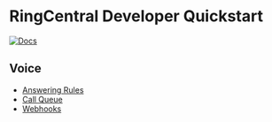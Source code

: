 RingCentral Developer Quickstart
================================

[![Docs][docs-readthedocs-svg]][docs-readthedocs-link]

## Voice

* [Answering Rules](docs/answering_rules.md)
* [Call Queue](docs/call_queue.md)
* [Webhooks](docs/webhooks.md)

 [docs-readthedocs-svg]: https://img.shields.io/badge/docs-readthedocs-blue.svg
 [docs-readthedocs-link]: http://ringcentral-quickstart.readthedocs.org/
